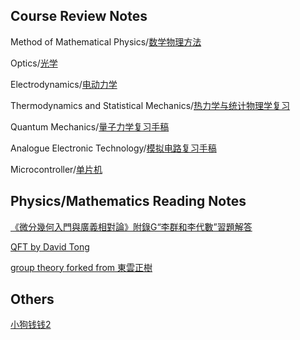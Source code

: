 ## Course Review Notes

Method of Mathematical Physics/[数学物理方法](https://github.com/ph3n92h3/notes/blob/main/%E6%95%B0%E5%AD%A6%E7%89%A9%E7%90%86%E6%96%B9%E6%B3%95%E5%A4%8D%E4%B9%A0.pdf)

Optics/[光学](https://github.com/ph3n92h3/notes/blob/main/%E5%85%89%E5%AD%A6%E5%A4%8D%E4%B9%A0.pdf)

Electrodynamics/[电动力学](https://github.com/ph3n92h3/notes/blob/main/%E7%94%B5%E5%8A%A8%E5%8A%9B%E5%AD%A6.pdf)

Thermodynamics and Statistical Mechanics/[热力学与统计物理学复习](https://github.com/ph3n92h3/notes/blob/main/%E7%83%AD%E5%8A%9B%E5%AD%A6%E4%B8%8E%E7%BB%9F%E8%AE%A1%E7%89%A9%E7%90%86%E5%AD%A6%E5%A4%8D%E4%B9%A0.pdf)

Quantum Mechanics/[量子力学复习手稿](https://github.com/ph3n92h3/notes/blob/main/%E9%87%8F%E5%AD%90%E5%8A%9B%E5%AD%A6%E5%A4%8D%E4%B9%A0%E6%89%8B%E7%A8%BF.pdf)

Analogue Electronic Technology/[模拟电路复习手稿](https://github.com/ph3n92h3/notes/blob/main/%E6%A8%A1%E6%8B%9F%E7%94%B5%E8%B7%AF%E5%A4%8D%E4%B9%A0%E6%89%8B%E7%A8%BF.pdf)

Microcontroller/[单片机](https://github.com/ph3n92h3/notes/blob/main/%E5%8D%95%E7%89%87%E6%9C%BA.pdf)

## Physics/Mathematics Reading Notes

[《微分幾何入門與廣義相對論》附錄G“李群和李代數”習題解答](https://github.com/ph3n92h3/notes/blob/main/%E3%80%8A%E5%BE%AE%E5%88%86%E5%B9%BE%E4%BD%95%E5%85%A5%E9%96%80%E8%88%87%E5%BB%A3%E7%BE%A9%E7%9B%B8%E5%B0%8D%E8%AB%96%E3%80%8B%E9%99%84%E9%8C%84G%E2%80%9C%E6%9D%8E%E7%BE%A4%E5%92%8C%E6%9D%8E%E4%BB%A3%E6%95%B8%E2%80%9D%E7%BF%92%E9%A1%8C%E8%A7%A3%E7%AD%94.pdf)

[QFT by David Tong](https://github.com/ph3n92h3/notes/blob/main/QFT%20by%20David%20Tong.pdf)

[group theory forked from 東雲正樹](https://github.com/ph3n92h3/notes/blob/main/group%20theory%20forked%20from%20%E6%9D%B1%E9%9B%B2%E6%AD%A3%E6%A8%B9.md)

## Others

[小狗钱钱2](https://github.com/ph3n92h3/notes/blob/main/%E5%B0%8F%E7%8B%97%E9%92%B1%E9%92%B12.md)
